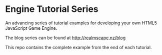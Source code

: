 # Engine Tutorial Series
An advancing series of tutorial examples for developing your own HTML5 JavaScript Game Engine.

The blog series can be found at http://realmscape.nz/blog

This repo contains the complete example from the end of each tutorial.
